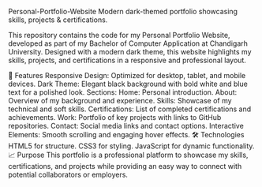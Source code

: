Personal-Portfolio-Website
Modern dark-themed portfolio showcasing skills, projects & certifications.

This repository contains the code for my Personal Portfolio Website, developed as part of my Bachelor of Computer Application at Chandigarh University. Designed with a modern dark theme, this website highlights my skills, projects, and certifications in a responsive and professional layout.

🌟 Features Responsive Design: Optimized for desktop, tablet, and mobile devices. Dark Theme: Elegant black background with bold white and blue text for a polished look. Sections: Home: Personal introduction. About: Overview of my background and experience. Skills: Showcase of my technical and soft skills. Certifications: List of completed certifications and achievements. Work: Portfolio of key projects with links to GitHub repositories. Contact: Social media links and contact options. Interactive Elements: Smooth scrolling and engaging hover effects. 🛠️ Technologies HTML5 for structure. CSS3 for styling. JavaScript for dynamic functionality. 📈 Purpose This portfolio is a professional platform to showcase my skills, certifications, and projects while providing an easy way to connect with potential collaborators or employers.
